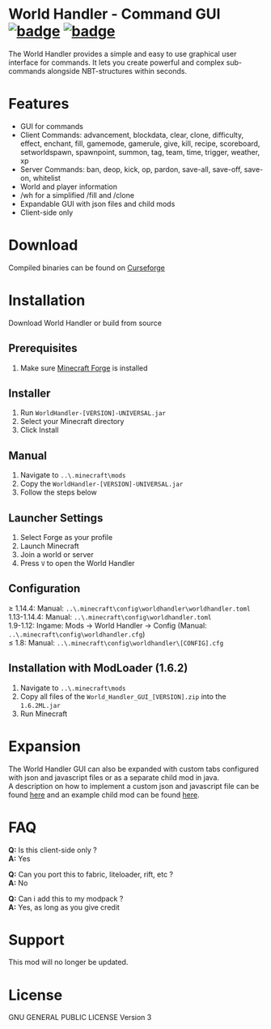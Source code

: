 # World Handler - Command GUI </br> [![badge](https://cf.way2muchnoise.eu/title/228970.svg)](https://www.curseforge.com/minecraft/mc-mods/world-handler-command-gui) [![badge](https://cf.way2muchnoise.eu/full_228970_downloads.svg)](https://www.curseforge.com/minecraft/mc-mods/world-handler-command-gui) #

The World Handler provides a simple and easy to use graphical user interface for commands.
It lets you create powerful and complex sub-commands alongside NBT-structures within seconds.

# Features #

* GUI for commands
* Client Commands: advancement, blockdata, clear, clone, difficulty, effect, enchant, fill, gamemode, gamerule, give, kill, recipe, scoreboard, setworldspawn, spawnpoint, summon, tag, team, time, trigger, weather, xp
* Server Commands: ban, deop, kick, op, pardon, save-all, save-off, save-on, whitelist
* World and player information
* /wh for a simplified /fill and /clone
* Expandable GUI with json files and child mods
* Client-side only

# Download #

Compiled binaries can be found on [Curseforge](https://www.curseforge.com/minecraft/mc-mods/world-handler-command-gui/files/)

# Installation #

Download World Handler or build from source

## Prerequisites ##

1. Make sure [Minecraft Forge](http://files.minecraftforge.net/) is installed

## Installer ##

1. Run `WorldHandler-[VERSION]-UNIVERSAL.jar`
2. Select your Minecraft directory
3. Click Install

## Manual ##

1. Navigate to `..\.minecraft\mods`
2. Copy the `WorldHandler-[VERSION]-UNIVERSAL.jar`
3. Follow the steps below

## Launcher Settings ##

1. Select Forge as your profile
2. Launch Minecraft
3. Join a world or server
4. Press `V` to open the World Handler

## Configuration ##

≥ 1.14.4: Manual: `..\.minecraft\config\worldhandler\worldhandler.toml`  
1.13-1.14.4: Manual: `..\.minecraft\config\worldhandler.toml`  
1.9-1.12: Ingame: Mods -> World Handler -> Config (Manual: `..\.minecraft\config\worldhandler.cfg`)  
≤ 1.8: Manual: `..\.minecraft\config\worldhandler\[CONFIG].cfg`

## Installation with ModLoader (1.6.2) ##

1. Navigate to `..\.minecraft\mods`
2. Copy all files of the `World_Handler_GUI_[VERSION].zip` into the `1.6.2ML.jar`
3. Run Minecraft

# Expansion #

The World Handler GUI can also be expanded with custom tabs configured with json and javascript files or as a separate child mod in java.  
A description on how to implement a custom json and javascript file can be found [here](https://github.com/Exopandora/WorldHandler/wiki) and an example child mod can be found [here](https://github.com/Exopandora/WorldHandlerPlugin).

# FAQ #

**Q:** Is this client-side only ?  
**A:** Yes

**Q:** Can you port this to fabric, liteloader, rift, etc ?  
**A:** No

**Q:** Can i add this to my modpack ?  
**A:** Yes, as long as you give credit

# Support #

This mod will no longer be updated.

# License #

GNU GENERAL PUBLIC LICENSE Version 3
